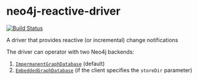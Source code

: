 # neo4j-reactive-driver

[![Build Status](https://travis-ci.org/szarnyasg/neo4j-reactive-driver.svg?branch=master)](https://travis-ci.org/szarnyasg/neo4j-reactive-driver)

A driver that provides reactive (or incremental) change notifications

The driver can operator with two Neo4j backends:

1. [`ImpermanentGraphDatabase`](https://github.com/neo4j/neo4j/blob/3.2/community/kernel/src/test/java/org/neo4j/test/ImpermanentGraphDatabase.java) (default)
2. [`EmbeddedGraphDatabase`](https://github.com/neo4j/neo4j/blob/3.2/community/kernel/src/main/java/org/neo4j/kernel/internal/EmbeddedGraphDatabase.java) (if the client specifies the `storeDir` parameter)
